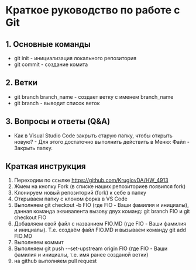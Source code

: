 # Краткое руководство по работе с Git
## 1. Основные команды
* git init - инициализация локального репозитория
* git commit - создание комита

## 2. Ветки
* git branch branch_name - создает ветку с именем branch_name
* git branch - выводит список веток

## 3. Вопросы и ответы (Q&A)
* Как в Visual Studio Code закрыть старую папку, чтобы открыть новую? - Для этого достаточно выполнить действить в  Меню: Файл - Закрыть папку.


## Краткая инструкция
1. Переходим по ссылке https://github.com/KruglovDA/HW_4913
2. Жмем на кнопку Fork (в списке наших репозиториев появился fork)
3. Клонируем новый репозиторий  (fork) к себе в папку
4. Открываем папку с клоном форка в VS Code
5. Выполняем git checkout -b FIO (где FIO - Ваши фамилия и инициалы), данная команда эквивалента вызову двух команд: git branch FIO и git checkout FIO
6. Добавляем свой файл с названием FIO.MD (где FIO - Ваши фамилия и инициалы). Т.е. создаём файл FIO.MD и вызываем команду git add FIO.MD
7. Выполняем коммит
8. Выполняем git push --set-upstream origin FIO (где FIO - Ваши фамилия и инициалы, т.е. имя ранее созданой ветки)
9. на github выполняем pull request